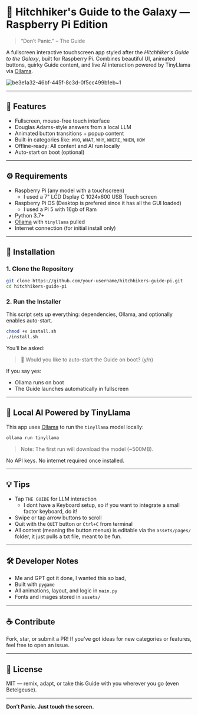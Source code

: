 # 🌌 Hitchhiker's Guide to the Galaxy — Raspberry Pi Edition

> “Don’t Panic.” – The Guide

A fullscreen interactive touchscreen app styled after the *Hitchhiker's Guide to the Galaxy*, built for Raspberry Pi. Combines beautiful UI, animated buttons, quirky Guide content, and live AI interaction powered by TinyLlama via [Ollama](https://ollama.com).

![be3e1a32-46bf-445f-8c3d-0f5cc499b1eb~1](https://github.com/user-attachments/assets/80b0b532-f293-4fbb-b3c0-fa898c19e65b)


---

## 📸 Features

- Fullscreen, mouse-free touch interface
- Douglas Adams-style answers from a local LLM
- Animated button transitions + popup content
- Built-in categories like: `WHO`, `WHAT`, `WHY`, `WHERE`, `WHEN`, `HOW`
- Offline-ready: All content and AI run locally
- Auto-start on boot (optional)

---

## ⚙️ Requirements

- Raspberry Pi (any model with a touchscreen)
    - I used a 7" LCD Dsplay C 1024x600 USB Touch screen
- Raspberry Pi OS (Desktop is prefered since it has all the GUI loaded)
    - I used a Pi 5 with 16gb of Ram   
- Python 3.7+
- [Ollama](https://ollama.com) with `tinyllama` pulled
- Internet connection (for initial install only)

---

## 🚀 Installation

### 1. Clone the Repository
```bash
git clone https://github.com/your-username/hitchhikers-guide-pi.git
cd hitchhikers-guide-pi
```

### 2. Run the Installer
This script sets up everything: dependencies, Ollama, and optionally enables auto-start.

```bash
chmod +x install.sh
./install.sh
```

You’ll be asked:
> 🔁 Would you like to auto-start the Guide on boot? (y/n)

If you say yes:
- Ollama runs on boot
- The Guide launches automatically in fullscreen

---

## 🧠 Local AI Powered by TinyLlama

This app uses [Ollama](https://ollama.com) to run the `tinyllama` model locally:
```bash
ollama run tinyllama
```

> Note: The first run will download the model (~500MB).

No API keys. No internet required once installed.

---

## 💡 Tips

- Tap `THE GUIDE` for LLM interaction
    - I dont have a Keyboard setup, so if you want to integrate a small factor keyboard, do it!
- Swipe or tap arrow buttons to scroll
- Quit with the `QUIT` button or `Ctrl+C` from terminal
- All content (meaning the button menus) is editable via the `assets/pages/` folder, it just pulls a txt file, meant to be fun.

---

## 🛠 Developer Notes

- Me and GPT got it done, I wanted this so bad, 
- Built with `pygame`
- All animations, layout, and logic in `main.py`
- Fonts and images stored in `assets/`

---

## ☕ Contribute

Fork, star, or submit a PR! If you’ve got ideas for new categories or features, feel free to open an issue.

---

## 📡 License

MIT — remix, adapt, or take this Guide with you wherever you go (even Betelgeuse).

---

**Don’t Panic. Just touch the screen.**
